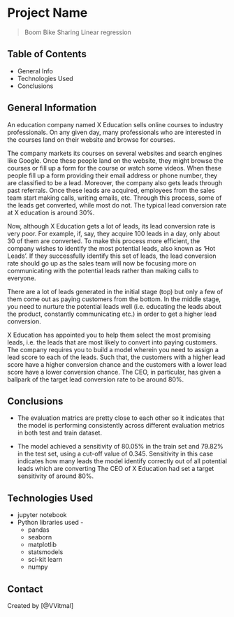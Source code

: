 # Project Name
> Boom Bike Sharing Linear regression 


## Table of Contents
* General Info
* Technologies Used
* Conclusions



## General Information
An education company named X Education sells online courses to industry professionals. 
On any given day, many professionals who are interested in the courses land on their website and browse for courses. 

The company markets its courses on several websites and search engines like Google. 
Once these people land on the website, they might browse the courses or fill up a form for the course or watch some videos. 
When these people fill up a form providing their email address or phone number, they are classified to be a lead. 
Moreover, the company also gets leads through past referrals. 
Once these leads are acquired, employees from the sales team start making calls, writing emails, etc. 
Through this process, some of the leads get converted, while most do not. 
The typical lead conversion rate at X education is around 30%. 

Now, although X Education gets a lot of leads, its lead conversion rate is very poor. 
For example, if, say, they acquire 100 leads in a day, only about 30 of them are converted. 
To make this process more efficient, the company wishes to identify the most potential leads, also known as ‘Hot Leads’. 
If they successfully identify this set of leads, the lead conversion rate should go up as the sales team will now be focusing more on communicating with the potential leads rather than making calls to everyone.

There are a lot of leads generated in the initial stage (top) but only a few of them come out as paying customers from the bottom. 
In the middle stage, you need to nurture the potential leads well (i.e. educating the leads about the product, constantly communicating etc.) in order to get a higher lead conversion.

X Education has appointed you to help them select the most promising leads, i.e. the leads that are most likely to convert into paying customers. 
The company requires you to build a model wherein you need to assign a lead score to each of the leads. 
Such that, the customers with a higher lead score have a higher conversion chance and the customers with a lower lead score have a lower conversion chance. 
The CEO, in particular, has given a ballpark of the target lead conversion rate to be around 80%.




## Conclusions
- The evaluation matrics are pretty close to each other so it indicates that the model is performing consistently across different evaluation metrics in both test and train dataset.

- The model achieved a sensitivity of 80.05% in the train set and 79.82% in the test set, using a cut-off value of 0.345.
Sensitivity in this case indicates how many leads the model identify correctly out of all potential leads which are converting
The CEO of X Education had set a target sensitivity of around 80%.

## Technologies Used
- jupyter notebook 
- Python libraries used -
	- pandas
	- seaborn
	- matplotlib
	- statsmodels
	- sci-kit learn
	- numpy



## Contact
Created by [@VVitmal]


